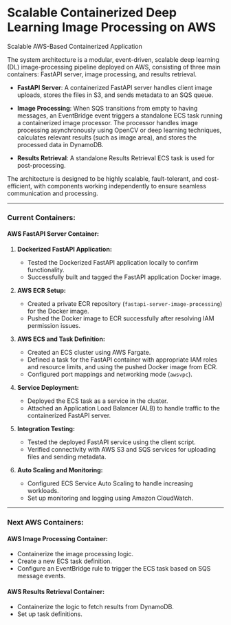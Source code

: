 # Scalable Containerized Deep Learning Image Processing on AWS
Scalable AWS-Based Containerized Application

The system architecture is a modular, event-driven, scalable deep learning (DL) image-processing pipeline deployed on AWS, consisting of three main containers: FastAPI server, image processing, and results retrieval.

-    **FastAPI Server**: A containerized FastAPI server handles client image uploads, stores the files in S3, and sends metadata to an SQS queue.

-    **Image Processing**: When SQS transitions from empty to having messages, an EventBridge event triggers a standalone ECS task running a containerized image processor. The processor handles image processing asynchronously using OpenCV or deep learning techniques, calculates relevant results (such as image area), and stores the processed data in DynamoDB.

-    **Results Retrieval**: A standalone Results Retrieval ECS task is used for post-processing.

The architecture is designed to be highly scalable, fault-tolerant, and cost-efficient, with components working independently to ensure seamless communication and processing.

---


### Current Containers:

#### AWS FastAPI Server Container:
1. **Dockerized FastAPI Application:**
   - Tested the Dockerized FastAPI application locally to confirm functionality.
   - Successfully built and tagged the FastAPI application Docker image.

2. **AWS ECR Setup:**
   - Created a private ECR repository (`fastapi-server-image-processing`) for the Docker image.
   - Pushed the Docker image to ECR successfully after resolving IAM permission issues.

3. **AWS ECS and Task Definition:**
   - Created an ECS cluster using AWS Fargate.
   - Defined a task for the FastAPI container with appropriate IAM roles and resource limits, and using the pushed Docker image from ECR.
   - Configured port mappings and networking mode (`awsvpc`).

4. **Service Deployment:**
   - Deployed the ECS task as a service in the cluster.
   - Attached an Application Load Balancer (ALB) to handle traffic to the containerized FastAPI server.

5. **Integration Testing:**
   - Tested the deployed FastAPI service using the client script.
   - Verified connectivity with AWS S3 and SQS services for uploading files and sending metadata.

6. **Auto Scaling and Monitoring:**
   - Configured ECS Service Auto Scaling to handle increasing workloads.
   - Set up monitoring and logging using Amazon CloudWatch.

---

### Next AWS Containers:

#### AWS Image Processing Container:
- Containerize the image processing logic.
- Create a new ECS task definition.
- Configure an EventBridge rule to trigger the ECS task based on SQS message events.

#### AWS Results Retrieval Container:
- Containerize the logic to fetch results from DynamoDB.
- Set up task definitions.
